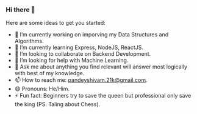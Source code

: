 ### Hi there 👋

<!--
**psychrider/psychrider** is a ✨ _special_ ✨ repository because its `README.md` (this file) appears on your GitHub profile. -->

Here are some ideas to get you started:
- 🔭 I’m currently working on imporving my Data Structures and Algorithms.
- 🌱 I’m currently learning Express, NodeJS, ReactJS.
- 👯 I’m looking to collaborate on Backend Development.
- 🤔 I’m looking for help with Machine Learning.
- 💬 Ask me about anything you find relevant will answer most logically with best of my knowledge.
- 📫 How to reach me: pandeyshivam.21k@gmail.com.
- 😄 Pronouns: He/Him.
- ⚡ Fun fact: Beginners try to save the queen but professional only save the king (PS. Taling about Chess).
